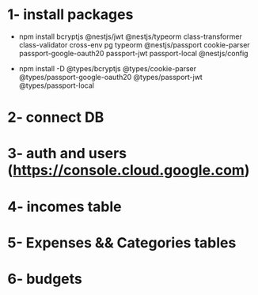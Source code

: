 # 1- install packages
- npm install bcryptjs @nestjs/jwt @nestjs/typeorm class-transformer class-validator cross-env pg typeorm @nestjs/passport cookie-parser passport-google-oauth20 passport-jwt passport-local @nestjs/config

- npm install -D @types/bcryptjs @types/cookie-parser @types/passport-google-oauth20 @types/passport-jwt @types/passport-local
# 2- connect DB
# 3- auth and users (https://console.cloud.google.com)
 
# 4-  incomes table
# 5- Expenses && Categories tables
# 6- budgets

